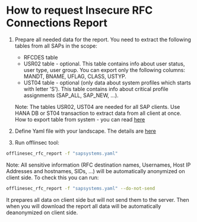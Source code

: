 
# How to request Insecure RFC Connections Report

1. Prepare all needed data for the report. You need to extract the following tables from all SAPs in the scope:
   * RFCDES table
   * USR02 table - optional. This table contains info about user status, user type, user group. You can export only the following columns: MANDT, BNAME, UFLAG, CLASS, USTYP. 
   * UST04 table - optional (only data about system profiles which starts with letter 'S'). This table contains info about critical profile assignments (SAP_ALL, SAP_NEW, ...). 

    Note: The tables USR02, UST04 are needed for all SAP clients. Use HANA DB or ST04 transaction to extract data from all client at once. 
    How to export table from system - you can read [here](./get_table.md)

2. Define Yaml file with your landscape. The details are [here](./yaml_file_rfc_struct.md)
3. Run offlinsec tool:
```sh
offlinesec_rfc_report -f "sapsystems.yaml"
```

Note: All sensitive information (RFC destination names, Usernames, Host IP Addresses and hostnames, SIDs, ...) will be automatically anonymized on client side. To check this you can run:
```sh
offlinesec_rfc_report -f "sapsystems.yaml" --do-not-send
```
It prepares all data on client side but will not send them to the server. Then when you will download the report all data will be automatically deanonymized on client side.
